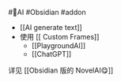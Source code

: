 #🤖️AI #Obsidian #addon 

- [[AI generate text]]
- 使用 [[ Custom Frames]]
	- [[PlaygroundAI]]
	- [[ChatGPT]]

详见 [[Obsidian 版的 NovelAI😋]]
